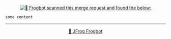 

[comment]: <> (FrogbotReviewComment)

<div align='center'>

[![🚨 Frogbot scanned this merge request and found the below:](https://raw.githubusercontent.com/jfrog/frogbot/master/resources/v2/vulnerabilitiesBannerMR.png)](https://jfrog.com/help/r/jfrog-security-user-guide/developers/frogbot)

</div>


```
some content
```


---
<div align='center'>

[🐸 JFrog Frogbot](https://jfrog.com/help/r/jfrog-security-user-guide/developers/frogbot)

</div>
